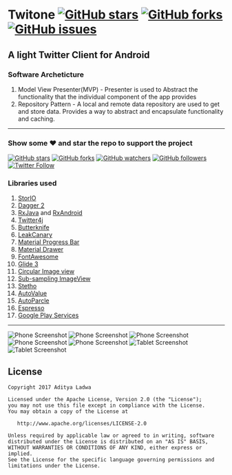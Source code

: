# Twitone [![GitHub stars](https://img.shields.io/github/stars/LadwaAditya/TwiTone-Android.svg)](https://github.com/LadwaAditya/TwiTone-Android/stargazers) [![GitHub forks](https://img.shields.io/github/forks/LadwaAditya/TwiTone-Android.svg)](https://github.com/LadwaAditya/TwiTone-Android/network) [![GitHub issues](https://img.shields.io/github/issues/LadwaAditya/TwiTone-Android.svg)](https://github.com/LadwaAditya/TwiTone-Android/issues)


## A light Twitter Client for Android

### Software Archeticture

1. Model View Presenter(MVP) - Presenter is used to Abstract the functionality that the individual component of the app provides
2. Repository Pattern - A local and remote data repository are used to get and store data. Provides a way to abstract and encapsulate functionality and caching.

----------------------------------------------------------------------------------------------------




### Show some :heart: and star the repo to support the project
[![GitHub stars](https://img.shields.io/github/stars/LadwaAditya/TwiTone-Android.svg?style=social&label=Star)](https://github.com/LadwaAditya/TwiTone-Android) [![GitHub forks](https://img.shields.io/github/forks/LadwaAditya/TwiTone-Android.svg?style=social&label=Fork)](https://github.com/LadwaAditya/TwiTone-Android/fork) [![GitHub watchers](https://img.shields.io/github/watchers/LadwaAditya/TwiTone-Android.svg?style=social&label=Watch)](https://github.com/LadwaAditya/TwiTone-Android) [![GitHub followers](https://img.shields.io/github/followers/LadwaAditya.svg?style=social&label=Follow)](https://github.com/LadwaAditya)
[![Twitter Follow](https://img.shields.io/twitter/follow/LadwaAditya.svg?style=social)](https://twitter.com/adi_ladwa)

### Libraries used

1.  [StorIO](https://github.com/pushtorefresh/storio)
2.  [Dagger 2](http://google.github.io/dagger/)
3.  [RxJava](https://github.com/ReactiveX/RxJava) and [RxAndroid](https://github.com/ReactiveX/RxAndroid)
4.  [Twitter4j](http://twitter4j.org/en/)
5.  [Butterknife](https://github.com/JakeWharton/butterknife)
6.  [LeakCanary](https://github.com/square/leakcanary)
7.  [Material Progress Bar](https://github.com/DreaminginCodeZH/MaterialProgressBar)
8.  [Material Drawer](https://github.com/mikepenz/MaterialDrawer)
9.  [FontAwesome](https://github.com/FortAwesome/Font-Awesome)
10. [Glide 3](https://github.com/bumptech/glide)
11. [Circular Image view](https://github.com/hdodenhof/CircleImageView)
12. [Sub-sampling ImageView](https://github.com/davemorrissey/subsampling-scale-image-view)
13. [Stetho](http://facebook.github.io/stetho/)
14. [AutoValue](https://github.com/google/auto/tree/master/value)
15. [AutoParcle](https://github.com/frankiesardo/auto-parcel)
16. [Espresso](https://google.github.io/android-testing-support-library/)
17. [Google Play Services](https://developers.google.com/android/guides/overview)


----------------------------------------------------------------------------------------------------


![Phone Screenshot](screenshot/1.png)
![Phone Screenshot](screenshot/2.png)
![Phone Screenshot](screenshot/3.png)
![Phone Screenshot](screenshot/4.png)
![Phone Screenshot](screenshot/5.png)
![Tablet Screenshot](screenshot/6.png)
![Tablet Screenshot](screenshot/7.png)

## License

```
Copyright 2017 Aditya Ladwa

Licensed under the Apache License, Version 2.0 (the "License");
you may not use this file except in compliance with the License.
You may obtain a copy of the License at

   http://www.apache.org/licenses/LICENSE-2.0

Unless required by applicable law or agreed to in writing, software
distributed under the License is distributed on an "AS IS" BASIS,
WITHOUT WARRANTIES OR CONDITIONS OF ANY KIND, either express or implied.
See the License for the specific language governing permissions and
limitations under the License.
```